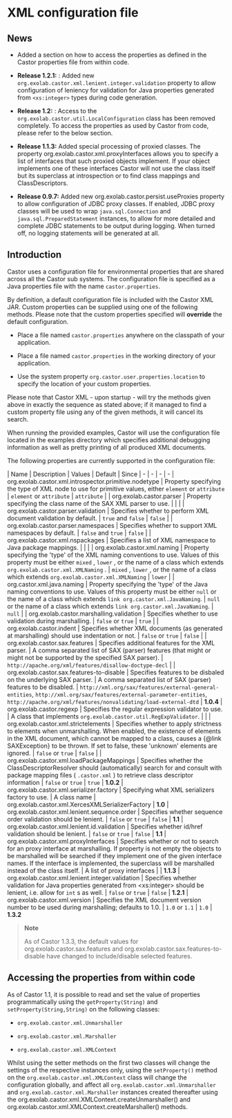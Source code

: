 XML configuration file
======================

News
----

-   Added a section on how to access the properties as defined in the
    Castor properties file from within code.

-   **Release 1.2.1:** : Added new `
                            org.exolab.castor.xml.lenient.integer.validation
                        ` property to allow configuration of leniency
    for validation for Java properties generated from `<xs:integer>`
    types during code generation.

-   **Release 1.2:** : Access to the
    `org.exolab.castor.util.LocalConfiguration` class has been
    removed completely. To access the properties as used by Castor from
    code, please refer to the below section.

-   **Release 1.1.3:** Added special processing of proxied classes. The
    property org.exolab.castor.xml.proxyInterfaces allows you to specify
    a list of interfaces that such proxied objects implement. If your
    object implements one of these interfaces Castor will not use the
    class itself but its superclass at introspection or to find class
    mappings and ClassDescriptors.

-   **Release 0.9.7:** Added new org.exolab.castor.persist.useProxies
    property to allow configuration of JDBC proxy classes. If enabled,
    JDBC proxy classes will be used to wrap `java.sql.Connection` and
    `java.sql.PreparedStatement` instances, to allow for more detailed
    and complete JDBC statements to be output during logging. When
    turned off, no logging statements will be generated at all.

Introduction
------------

Castor uses a configuration file for environmental properties that are
shared across all the Castor sub systems. The configuration file is
specified as a Java properties file with the name `castor.properties`.

By definition, a default configuration file is included with the Castor
XML JAR. Custom properties can be supplied using one of the following
methods. Please note that the custom properties specified will
**override** the default configuration.

-   Place a file named `castor.properties` anywhere on the classpath of
    your application.

-   Place a file named `castor.properties` in the working directory of
    your application.

-   Use the system property `org.castor.user.properties.location` to
    specify the location of your custom properties.

Please note that Castor XML - upon startup - will try the methods given
above in exactly the sequence as stated above; if it managed to find a
custom property file using any of the given methods, it will cancel its
search.

When running the provided examples, Castor will use the configuration
file located in the examples directory which specifies additional
debugging information as well as pretty printing of all produced XML
documents.

The following properties are currently supported in the configuration
file:

| Name                                                    | Description                                                                                                                                                                                                                                                                                            | Values                                                                                                                | Default                                                                                                                                                                                | Since
| - | - | - | -
| org.exolab.castor.xml.introspector.primitive.nodetype   | Property specifying the type of XML node to use for primitive values, either `element` or `attribute`                                                                                                                                                                                                  | `element` or `attribute`                                                                                              | `attribute`                                                                                                                                                                            | 
|   org.exolab.castor.parser                                | Property specifying the class name of the SAX XML parser to use.                                                                                                                                                                                                                                       |                                                                                                                      |                                                                                                                                                                                       | 
| org.exolab.castor.parser.validation                     | Specifies whether to perform XML document validation by default.                                                                                                                                                                                                                                       | `true` and `false`                                                                                                    | `false`                                                                                                                                                                                | 
| org.exolab.castor.parser.namespaces                     | Specifies whether to support XML namespaces by default.                                                                                                                                                                                                                                                | `false` and `true`                                                                                                    | `false`                                                                                                                                                                                | 
| org.exolab.castor.xml.nspackages                        | Specifies a list of XML namespace to Java package mappings.                                                                                                                                                                                                                                            |                                                                                                                      |                                                                                                                                                                                       | 
| org.exolab.castor.xml.naming                            | Property specifying the 'type' of the XML naming conventions to use. Values of this property must be either `mixed` , `lower` , or the name of a class which extends `org.exolab.castor.xml.XMLNaming` .                                                                                               | `mixed` , `lower` , or the name of a class which extends `org.exolab.castor.xml.XMLNaming`                            | `lower`                                                                                                                                                                                | 
| org.castor.xml.java.naming                              | Property specifying the 'type' of the Java naming conventions to use. Values of this property must be either `null` or the name of a class which extends `link org.castor.xml.JavaNaming`.                                                                                                             | `null` or the name of a class which extends `link org.castor.xml.JavaNaming`.                                         | `null`                                                                                                                                                                                 | 
| org.exolab.castor.marshalling.validation                | Specifies whether to use validation during marshalling.                                                                                                                                                                                                                                                | `false` or `true`                                                                                                     | `true`                                                                                                                                                                                 | 
| org.exolab.castor.indent                                | Specifies whether XML documents (as generated at marshalling) should use indentation or not.                                                                                                                                                                                                           | `false` or `true`                                                                                                     | `false`                                                                                                                                                                                | 
| org.exolab.castor.sax.features                          | Specifies additional features for the XML parser.                                                                                                                                                                                                                                                      | A comma separated list of SAX (parser) features (that might or might not be supported by the specified SAX parser).   | `http://apache.org/xml/features/disallow-doctype-decl`                                                                                                                                 |
| org.exolab.castor.sax.features-to-disable               | Specifies features to be disbaled on the underlying SAX parser.                                                                                                                                                                                                                                        | A comma separated list of SAX (parser) features to be disabled.                                                       | `http://xml.org/sax/features/external-general-entities`, `http://xml.org/sax/features/external-parameter-entities`, `http://apache.org/xml/features/nonvalidating/load-external-dtd`   | **1.0.4**
| org.exolab.castor.regexp                                | Specifies the regular expression validator to use.                                                                                                                                                                                                                                                     | A class that implements `org.exolab.castor.util.RegExpValidator`.                                                     |                                                                                                                                                                                       | 
| org.exolab.castor.xml.strictelements                    | Specifies whether to apply strictness to elements when unmarshalling. When enabled, the existence of elements in the XML document, which cannot be mapped to a class, causes a {@link SAXException} to be thrown. If set to false, these 'unknown' elements are ignored.                               | `false` or `true`                                                                                                     | `false`                                                                                                                                                                                | 
| org.exolab.castor.xml.loadPackageMappings               | Specifies whether the ClassDescriptorResolver should (automatically) search for and consult with package mapping files ( `.castor.xml` ) to retrieve class descriptor information                                                                                                                      | `false` or `true`                                                                                                     | `true`                                                                                                                                                                                 | **1.0.2**
| org.exolab.castor.xml.serializer.factory                | Specifying what XML serializers factory to use.                                                                                                                                                                                                                                                        | A class name                                                                                                         | org.exolab.castor.xml.XercesXMLSerializerFactory                                                                                                                                       | **1.0**
| org.exolab.castor.xml.lenient.sequence.order            | Specifies whether sequence order validation should be lenient.                                                                                                                                                                                                                                         | `false` or `true`                                                                                                     | `false`                                                                                                                                                                                | **1.1**
| org.exolab.castor.xml.lenient.id.validation             | Specifies whether id/href validation should be lenient.                                                                                                                                                                                                                                                | `false` or `true`                                                                                                     | `false`                                                                                                                                                                                | **1.1**
| org.exolab.castor.xml.proxyInterfaces                   | Specifies whether or not to search for an proxy interface at marshalling. If property is not empty the objects to be marshalled will be searched if they implement one of the given interface names. If the interface is implemented, the superclass will be marshalled instead of the class itself.   | A list of proxy interfaces                                                                                            |                                                                                                                                                                                       | **1.1.3**
| org.exolab.castor.xml.lenient.integer.validation        | Specifies whether validation for Java properties generated from &lt;xs:integer&gt; should be lenient, i.e. allow for `int` s as well.                                                                                                                                                                  | `false` or `true`                                                                                                     | `false`                                                                                                                                                                                | **1.2.1**
| org.exolab.castor.xml.version                           | Specifies the XML document version number to be used during marshalling; defaults to 1.0.                                                                                                                                                                                                              | `1.0` or `1.1`                                                                                                        | `1.0`                                                                                                                                                                                  | **1.3.2**

> **Note**
>
> As of Castor 1.3.3, the default values for
> org.exolab.castor.sax.features
> and
> org.exolab.castor.sax.features-to-disable
> have changed to include/disable selected features.

Accessing the properties from within code
-----------------------------------------

As of Castor 1.1, it is possible to read and set the value of properties
programmatically using the `getProperty(String)` and
`setProperty(String,String)` on the following classes:

-   `org.exolab.castor.xml.Unmarshaller`

-   `org.exolab.castor.xml.Marshaller`

-   `org.exolab.castor.xml.XMLContext`

Whilst using the setter methods on the first two classes will change the
settings of the respective instances only, using the `setProperty()`
method on the `org.exolab.castor.xml.XMLContext` class will change the
configuration globally, and affect all
`org.exolab.castor.xml.Unmarshaller` and
`org.exolab.castor.xml.Marshaller` instances created thereafter using
the org.exolab.castor.xml.XMLContext.createUnmarshaller() and
org.exolab.castor.xml.XMLContext.createMarshaller() methods.
